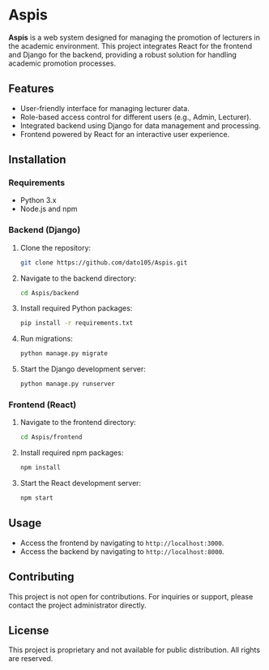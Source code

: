 # Aspis

**Aspis** is a web system designed for managing the promotion of lecturers in the academic environment. This project integrates React for the frontend and Django for the backend, providing a robust solution for handling academic promotion processes.

## Features
- User-friendly interface for managing lecturer data.
- Role-based access control for different users (e.g., Admin, Lecturer).
- Integrated backend using Django for data management and processing.
- Frontend powered by React for an interactive user experience.

## Installation

### Requirements
- Python 3.x
- Node.js and npm

### Backend (Django)
1. Clone the repository:
   ```bash
   git clone https://github.com/dato105/Aspis.git
   ```
2. Navigate to the backend directory:
   ```bash
   cd Aspis/backend
   ```
3. Install required Python packages:
   ```bash
   pip install -r requirements.txt
   ```
4. Run migrations:
   ```bash
   python manage.py migrate
   ```
5. Start the Django development server:
   ```bash
   python manage.py runserver
   ```

### Frontend (React)
1. Navigate to the frontend directory:
   ```bash
   cd Aspis/frontend
   ```
2. Install required npm packages:
   ```bash
   npm install
   ```
3. Start the React development server:
   ```bash
   npm start
   ```

## Usage
- Access the frontend by navigating to `http://localhost:3000`.
- Access the backend by navigating to `http://localhost:8000`.

## Contributing
This project is not open for contributions. For inquiries or support, please contact the project administrator directly.

## License
This project is proprietary and not available for public distribution. All rights are reserved.


